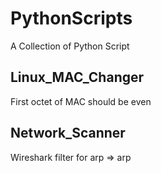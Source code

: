 # PythonScripts
A Collection of Python Script
## Linux_MAC_Changer
First octet of MAC should be even
## Network_Scanner
Wireshark filter for arp => arp
